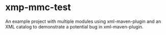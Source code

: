 # xmp-mmc-test
An example project with multiple modules using xml-maven-plugin and an XML
catalog to demonstrate a potential bug in xml-maven-plugin.
